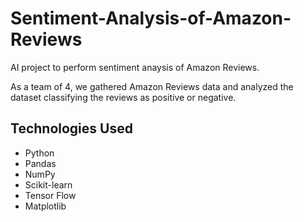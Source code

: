 # Sentiment-Analysis-of-Amazon-Reviews


AI project to perform sentiment anaysis of Amazon Reviews.

As a team of 4, we gathered Amazon Reviews data and analyzed the dataset classifying the reviews as positive or negative.


## Technologies Used
- Python
- Pandas
- NumPy
- Scikit-learn
- Tensor Flow
- Matplotlib
